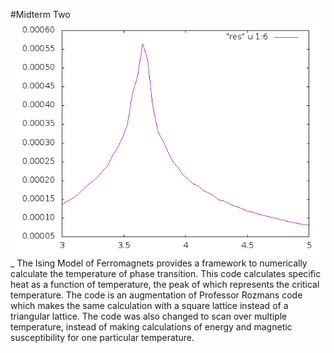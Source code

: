 #Midterm Two
![Ising model](ising-triangular.png "Specific heat")_
The Ising Model of Ferromagnets provides a framework to numerically calculate the temperature of phase transition. This code calculates specific heat as a function of temperature, the peak of which represents the critical temperature. The code is an augmentation of Professor Rozmans code which makes the same calculation with a square lattice instead of a triangular lattice. The code was also changed to scan over multiple temperature, instead of making calculations of energy and magnetic susceptibility for one particular temperature.
